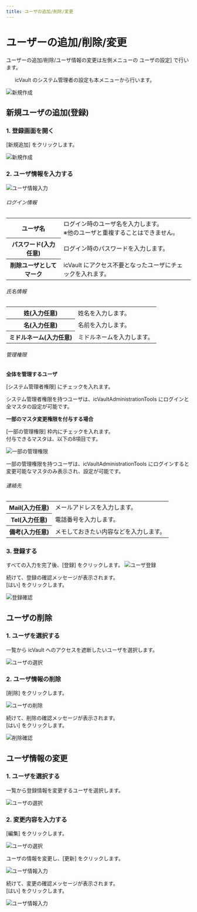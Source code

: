 ```yaml
---
title: ユーザの追加/削除/変更
---
```


# ユーザーの追加/削除/変更
ユーザーの追加/削除/ユーザ情報の変更は左側メニューの ユーザの設定] で行います。<br>

<div class="note">
<ul>
icVault のシステム管理者の設定も本メニューから行います。
</ul>
</div>


![新規作成](./img/User_001.png)


## 新規ユーザの追加(登録)

### 1. 登録画面を開く
[新規追加] をクリックします。

![新規作成](./img/User_002.png)

### 2. ユーザ情報を入力する

![ユーザ情報入力](./img/User_003.png)

###### ログイン情報
<table>
<tr>
<th>ユーザ名</th>
<td>ログイン時のユーザ名を入力します。<br>※他のユーザと重複することはできません。</td>
</tr>
<tr>
<th>パスワード(入力任意)</th>
<td>ログイン時のパスワードを入力します。</td>
</tr>
<tr>
<th>削除ユーザとしてマーク</th>
<td>icVault にアクセス不要となったユーザにチェックを入れます。</td>
</tr>
</table>


###### 氏名情報
<table>
<tr>
<th>姓(入力任意)</th>
<td>姓名を入力します。</td>
</tr>
<tr>
<th>名(入力任意)</th>
<td>名前を入力します。</td>
</tr>
<tr>
<th>ミドルネーム(入力任意)</th>
<td>ミドルネームを入力します。</td>
</tr>
</table>

###### 管理権限

**全体を管理するユーザ**

[システム管理者権限] にチェックを入れます。
<p class="tips">システム管理者権限を持つユーザは、icVaultAdministrationTools にログインと全マスタの設定が可能です。</p>

**一部のマスタ変更権限を付与する場合**

[一部の管理権限] 枠内にチェックを入れます。<br>
付与できるマスタは、以下の8項目です。

![一部の管理権限](./img/User_013.png)

<p class="tips">一部の管理権限を持つユーザは、icVaultAdministrationTools にログインすると変更可能なマスタのみ表示され、設定が可能です。</p>

###### 連絡先
<table>
<tr>
<th>Mail(入力任意)</th>
<td>メールアドレスを入力します。</td>
</tr>
<tr>
<th>Tel(入力任意)</th>
<td>電話番号を入力します。</td>
</tr>
<tr>
<th>備考(入力任意)</th>
<td>メモしておきたい内容などを入力します。</td>
</tr>
</table>


### 3. 登録する
すべての入力を完了後、[登録] をクリックします。
![ユーザ登録](./img/User_004.png)


続けて、登録の確認メッセージが表示されます。<br />
[はい] をクリックします。

![登録確認](./img/User_005.png)


## ユーザの削除

### 1. ユーザを選択する
一覧から icVault へのアクセスを遮断したいユーザを選択します。

![ユーザの選択](./img/User_006.png)

### 2. ユーザ情報の削除
[削除] をクリックします。

![ユーザの削除](./img/User_007.png)

続けて、削除の確認メッセージが表示されます。<br />
[はい] をクリックします。

![削除確認](./img/User_008.png)

## ユーザ情報の変更

### 1. ユーザを選択する
一覧から登録情報を変更するユーザを選択します。

![ユーザの選択](./img/User_006.png)

### 2. 変更内容を入力する
[編集] をクリックします。

![ユーザの選択](./img/User_009.png)

ユーザの情報を変更し、[更新] をクリックします。

![ユーザ情報入力](./img/User_010.png)

続けて、変更の確認メッセージが表示されます。<br />
[はい] をクリックします。

![ユーザ情報入力](./img/User_011.png)

